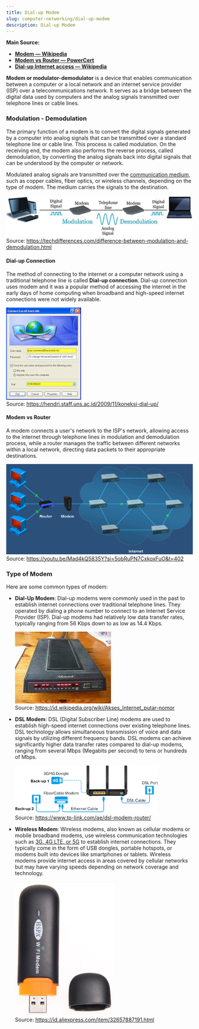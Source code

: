 ```yaml
---
title: Dial-up Modem
slug: computer-networking/dial-up-modem
description: Dial-up Modem
---
```


**Main Source:**

- **[Modem — Wikipedia](https://en.wikipedia.org/wiki/Modem)**
- **[Modem vs Router — PowerCert](https://youtu.be/Mad4kQ5835Y?si=dpV4LjJiaEMiYMQo)**
- **[Dial-up Internet access — Wikipedia](https://en.wikipedia.org/wiki/Dial-up_Internet_access)**

**Modem or modulator-demodulator** is a device that enables communication between a computer or a local network and an internet service provider (ISP) over a telecommunications network. It serves as a bridge between the digital data used by computers and the analog signals transmitted over telephone lines or cable lines.

### Modulation - Demodulation

The primary function of a modem is to convert the digital signals generated by a computer into analog signals that can be transmitted over a standard telephone line or cable line. This process is called modulation. On the receiving end, the modem also performs the reverse process, called demodulation, by converting the analog signals back into digital signals that can be understood by the computer or network.

Modulated analog signals are transmitted over the [communication medium](/digital-signal-processing/signal-transmission-medium), such as copper cables, fiber optics, or wireless channels, depending on the type of modem. The medium carries the signals to the destination.

![Digital signal transformed into analog signal and transmitted over telephone cable and transformed back to digital signal](./modulation-demodulation.jpg)  
Source: https://techdifferences.com/difference-between-modulation-and-demodulation.html

#### Dial-up Connection

The method of connecting to the internet or a computer network using a traditional telephone line is called **Dial-up connection**. Dial-up connection uses modem and it was a popular method of accessing the internet in the early days of home computing when broadband and high-speed internet connections were not widely available.

![Dial-up connection on Windows XP](./dial-up-connection.jpeg)  
Source: https://hendri.staff.uns.ac.id/2009/11/koneksi-dial-up/

#### Modem vs Router

A modem connects a user's network to the ISP's network, allowing access to the internet through telephone lines in modulation and demodulation process, while a router manages the traffic between different networks within a local network, directing data packets to their appropriate destinations.

![Modem and router difference](./modem-vs-router.png)  
Source: https://youtu.be/Mad4kQ5835Y?si=5obRuPN7CxkoxFuO&t=402

### Type of Modem

Here are some common types of modem:

- **Dial-Up Modem**: Dial-up modems were commonly used in the past to establish internet connections over traditional telephone lines. They operated by dialing a phone number to connect to an Internet Service Provider (ISP). Dial-up modems had relatively low data transfer rates, typically ranging from 56 Kbps down to as low as 14.4 Kbps.

  ![A dial up modem](./dial-up-modem.jpeg)  
   Source: https://id.wikipedia.org/wiki/Akses_Internet_putar-nomor

- **DSL Modem**: DSL (Digital Subscriber Line) modems are used to establish high-speed internet connections over existing telephone lines. DSL technology allows simultaneous transmission of voice and data signals by utilizing different frequency bands. DSL modems can achieve significantly higher data transfer rates compared to dial-up modems, ranging from several Mbps (Megabits per second) to tens or hundreds of Mbps.

  ![DSL modem](./dsl-modem.png)  
   Source: https://www.tp-link.com/ae/dsl-modem-router/

- **Wireless Modem**: Wireless modems, also known as cellular modems or mobile broadband modems, use wireless communication technologies such as [3G, 4G LTE, or 5G](/computer-networking/cellular-networking) to establish internet connections. They typically come in the form of USB dongles, portable hotspots, or modems built into devices like smartphones or tablets. Wireless modems provide internet access in areas covered by cellular networks but may have varying speeds depending on network coverage and technology.

  ![Wireless modem](./wireless-modem.png)  
   Source: https://id.aliexpress.com/item/32657887191.html
